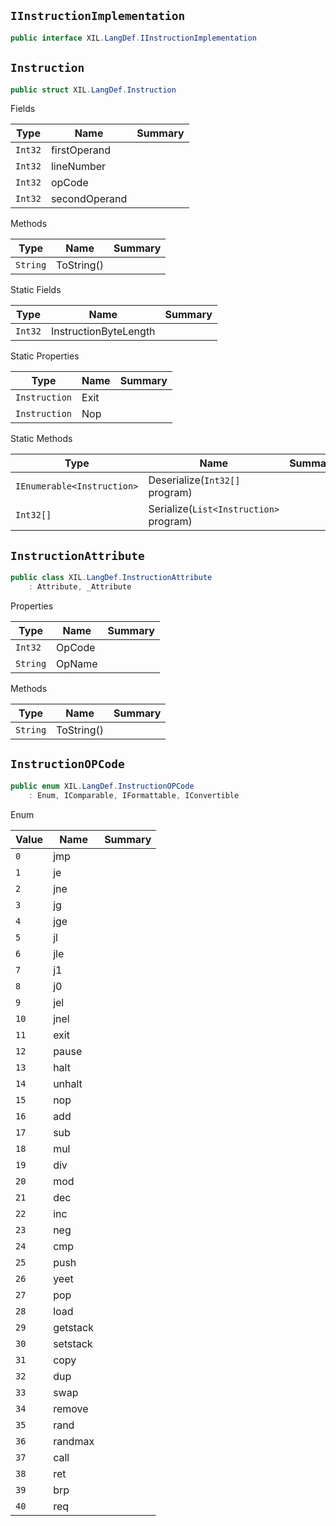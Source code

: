## `IInstructionImplementation`

```csharp
public interface XIL.LangDef.IInstructionImplementation

```

## `Instruction`

```csharp
public struct XIL.LangDef.Instruction

```

Fields

| Type | Name | Summary | 
| --- | --- | --- | 
| `Int32` | firstOperand |  | 
| `Int32` | lineNumber |  | 
| `Int32` | opCode |  | 
| `Int32` | secondOperand |  | 


Methods

| Type | Name | Summary | 
| --- | --- | --- | 
| `String` | ToString() |  | 


Static Fields

| Type | Name | Summary | 
| --- | --- | --- | 
| `Int32` | InstructionByteLength |  | 


Static Properties

| Type | Name | Summary | 
| --- | --- | --- | 
| `Instruction` | Exit |  | 
| `Instruction` | Nop |  | 


Static Methods

| Type | Name | Summary | 
| --- | --- | --- | 
| `IEnumerable<Instruction>` | Deserialize(`Int32[]` program) |  | 
| `Int32[]` | Serialize(`List<Instruction>` program) |  | 


## `InstructionAttribute`

```csharp
public class XIL.LangDef.InstructionAttribute
    : Attribute, _Attribute

```

Properties

| Type | Name | Summary | 
| --- | --- | --- | 
| `Int32` | OpCode |  | 
| `String` | OpName |  | 


Methods

| Type | Name | Summary | 
| --- | --- | --- | 
| `String` | ToString() |  | 


## `InstructionOPCode`

```csharp
public enum XIL.LangDef.InstructionOPCode
    : Enum, IComparable, IFormattable, IConvertible

```

Enum

| Value | Name | Summary | 
| --- | --- | --- | 
| `0` | jmp |  | 
| `1` | je |  | 
| `2` | jne |  | 
| `3` | jg |  | 
| `4` | jge |  | 
| `5` | jl |  | 
| `6` | jle |  | 
| `7` | j1 |  | 
| `8` | j0 |  | 
| `9` | jel |  | 
| `10` | jnel |  | 
| `11` | exit |  | 
| `12` | pause |  | 
| `13` | halt |  | 
| `14` | unhalt |  | 
| `15` | nop |  | 
| `16` | add |  | 
| `17` | sub |  | 
| `18` | mul |  | 
| `19` | div |  | 
| `20` | mod |  | 
| `21` | dec |  | 
| `22` | inc |  | 
| `23` | neg |  | 
| `24` | cmp |  | 
| `25` | push |  | 
| `26` | yeet |  | 
| `27` | pop |  | 
| `28` | load |  | 
| `29` | getstack |  | 
| `30` | setstack |  | 
| `31` | copy |  | 
| `32` | dup |  | 
| `33` | swap |  | 
| `34` | remove |  | 
| `35` | rand |  | 
| `36` | randmax |  | 
| `37` | call |  | 
| `38` | ret |  | 
| `39` | brp |  | 
| `40` | req |  | 


